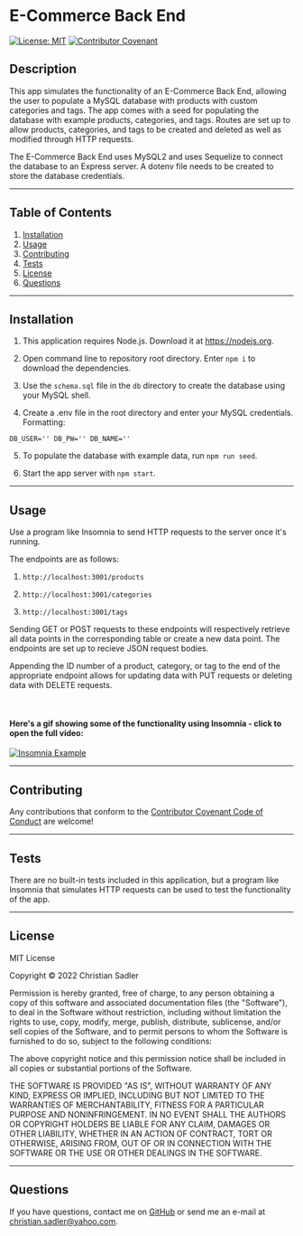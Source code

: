 # E-Commerce Back End

[![License: MIT](https://img.shields.io/badge/License-MIT-yellow.svg)](https://opensource.org/licenses/MIT) [![Contributor Covenant](https://img.shields.io/badge/Contributor%20Covenant-2.1-4baaaa.svg)](https://www.contributor-covenant.org/version/2/1/code_of_conduct/)

## Description

This app simulates the functionality of an E-Commerce Back End, allowing the user to populate a MySQL database with products with custom categories and tags. The app comes with a seed for populating the database with example products, categories, and tags. Routes are set up to allow products, categories, and tags to be created and deleted as well as modified through HTTP requests.

The E-Commerce Back End uses MySQL2 and uses Sequelize to connect the database to an Express server. A dotenv file needs to be created to store the database credentials.


---

## Table of Contents

1. [Installation](#installation)
2. [Usage](#usage)
3. [Contributing](#contributing)
4. [Tests](#tests)
5. [License](#license)
6. [Questions](#questions)

---

## Installation

1. This application requires Node.js. Download it at <https://nodejs.org>.

2. Open command line to repository root directory. Enter `npm i` to download the dependencies.

3. Use the `schema.sql` file in the `db` directory to create the database using your MySQL shell.

4. Create a .env file in the root directory and enter your MySQL credentials. Formatting:

`
DB_USER=''
DB_PW=''
DB_NAME=''
`

5. To populate the database with example data, run `npm run seed`.

6. Start the app server with `npm start`.


---

## Usage

Use a program like Insomnia to send HTTP requests to the server once it's running.

The endpoints are as follows:

1. `http://localhost:3001/products`

2. `http://localhost:3001/categories`

3. `http://localhost:3001/tags`

Sending GET or POST requests to these endpoints will respectively retrieve all data points in the corresponding table or create a new data point. The endpoints are set up to recieve JSON request bodies.

Appending the ID number of a product, category, or tag to the end of the appropriate endpoint allows for updating data with PUT requests or deleting data with DELETE requests.

<br />

#### Here's a gif showing some of the functionality using Insomnia - click to open the full video:

[![Insomnia Example](<./assets/images/E-Commerce Back End.gif>)](https://watch.screencastify.com/v/81lEARjtbNUS2geVNSwd)


---

## Contributing

Any contributions that conform to the [Contributor Covenant Code of Conduct](https://www.contributor-covenant.org/version/2/1/code_of_conduct/) are welcome!


---

## Tests

There are no built-in tests included in this application, but a program like Insomnia that simulates HTTP requests can be used to test the functionality of the app.


---

## License

MIT License

Copyright &copy; 2022 Christian Sadler

Permission is hereby granted, free of charge, to any person obtaining a copy
of this software and associated documentation files (the "Software"), to deal
in the Software without restriction, including without limitation the rights
to use, copy, modify, merge, publish, distribute, sublicense, and/or sell
copies of the Software, and to permit persons to whom the Software is
furnished to do so, subject to the following conditions:

The above copyright notice and this permission notice shall be included in all
copies or substantial portions of the Software.

THE SOFTWARE IS PROVIDED "AS IS", WITHOUT WARRANTY OF ANY KIND, EXPRESS OR
IMPLIED, INCLUDING BUT NOT LIMITED TO THE WARRANTIES OF MERCHANTABILITY,
FITNESS FOR A PARTICULAR PURPOSE AND NONINFRINGEMENT. IN NO EVENT SHALL THE
AUTHORS OR COPYRIGHT HOLDERS BE LIABLE FOR ANY CLAIM, DAMAGES OR OTHER
LIABILITY, WHETHER IN AN ACTION OF CONTRACT, TORT OR OTHERWISE, ARISING FROM,
OUT OF OR IN CONNECTION WITH THE SOFTWARE OR THE USE OR OTHER DEALINGS IN THE
SOFTWARE.

---

## Questions

If you have questions, contact me on [GitHub](https://github.com/Chrisaeus) or send me an e-mail at <christian.sadler@yahoo.com>.